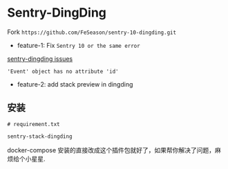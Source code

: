 # Sentry-DingDing

Fork `https://github.com/FeSeason/sentry-10-dingding.git`

* feature-1:
Fix  `Sentry 10 or the same error`

[sentry-dingding issues](https://github.com/anshengme/sentry-dingding/issues/22)

```
'Event' object has no attribute 'id' 
```

* feature-2:
add stack preview in dingding

## 安装

```
# requirement.txt

sentry-stack-dingding
```

docker-compose 安装的直接改成这个插件包就好了，如果帮你解决了问题，麻烦给个小星星.

